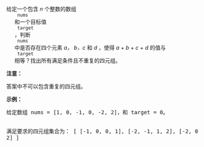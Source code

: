<html>
 <body>
  <p>
   给定一个包含
   <em>
    n
   </em>
   个整数的数组
   <code>
    nums
   </code>
   和一个目标值
   <code>
    target
   </code>
   ，判断
   <code>
    nums
   </code>
   中是否存在四个元素
   <em>
    a，
   </em>
   <em>
    b，c
   </em>
   和
   <em>
    d
   </em>
   ，使得
   <em>
    a
   </em>
   +
   <em>
    b
   </em>
   +
   <em>
    c
   </em>
   +
   <em>
    d
   </em>
   的值与
   <code>
    target
   </code>
   相等？找出所有满足条件且不重复的四元组。
  </p>
  <p>
   <strong>
    注意：
   </strong>
  </p>
  <p>
   答案中不可以包含重复的四元组。
  </p>
  <p>
   <strong>
    示例：
   </strong>
  </p>
  <pre>给定数组 nums = [1, 0, -1, 0, -2, 2]，和 target = 0。

满足要求的四元组集合为：
[
  [-1,  0, 0, 1],
  [-2, -1, 1, 2],
  [-2,  0, 0, 2]
]
</pre>
 </body>
</html>